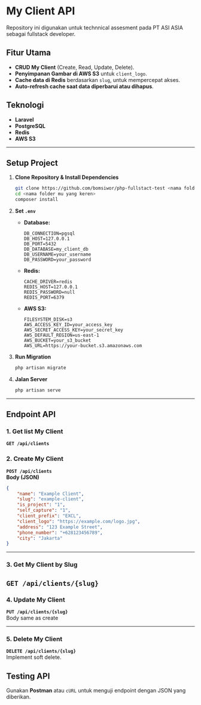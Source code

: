 # **My Client API**

Repository ini digunakan untuk technnical assesment pada PT ASI ASIA sebagai fullstack developer.

## **Fitur Utama**

- **CRUD My Client** (Create, Read, Update, Delete).
- **Penyimpanan Gambar di AWS S3** untuk `client_logo`.
- **Cache data di Redis** berdasarkan `slug`, untuk mempercepat akses.
- **Auto-refresh cache saat data diperbarui atau dihapus**.

## **Teknologi**

- **Laravel**
- **PostgreSQL**
- **Redis**
- **AWS S3**

---

## **Setup Project**

1. **Clone Repository & Install Dependencies**

    ```sh
    git clone https://github.com/bomsiwor/php-fullstact-test <nama folder mu yg keren>
    cd <nama folder mu yang keren>
    composer install
    ```

2. **Set `.env`**

    - **Database:**

        ```env
        DB_CONNECTION=pgsql
        DB_HOST=127.0.0.1
        DB_PORT=5432
        DB_DATABASE=my_client_db
        DB_USERNAME=your_username
        DB_PASSWORD=your_password
        ```

    - **Redis:**

        ```env
        CACHE_DRIVER=redis
        REDIS_HOST=127.0.0.1
        REDIS_PASSWORD=null
        REDIS_PORT=6379
        ```

    - **AWS S3:**

        ```env
        FILESYSTEM_DISK=s3
        AWS_ACCESS_KEY_ID=your_access_key
        AWS_SECRET_ACCESS_KEY=your_secret_key
        AWS_DEFAULT_REGION=us-east-1
        AWS_BUCKET=your_s3_bucket
        AWS_URL=https://your-bucket.s3.amazonaws.com
        ```

3. **Run Migration**

    ```sh
    php artisan migrate
    ```

4. **Jalan Server**

    ```sh
    php artisan serve
    ```

---

## **Endpoint API**

### 1. Get list My Client

**`GET /api/clients`**

### **2. Create My Client**

**`POST /api/clients`**  
**Body (JSON)**

```json
{
    "name": "Example Client",
    "slug": "example-client",
    "is_project": "1",
    "self_capture": "1",
    "client_prefix": "EXCL",
    "client_logo": "https://example.com/logo.jpg",
    "address": "123 Example Street",
    "phone_number": "+628123456789",
    "city": "Jakarta"
}
```

---

### **3. Get My Client by Slug**

## **`GET /api/clients/{slug}`**

### **4. Update My Client**

**`PUT /api/clients/{slug}`**  
Body same as create

---

### **5. Delete My Client**

**`DELETE /api/clients/{slug}`**  
Implement soft delete.

## **Testing API**

Gunakan **Postman** atau `cURL` untuk menguji endpoint dengan JSON yang diberikan.
